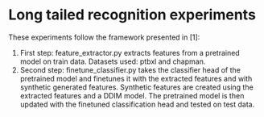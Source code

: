 # Long tailed recognition experiments
These experiments follow the framework presented in [1]:
1. First step: feature_extractor.py extracts features from a pretrained model on train data. Datasets used: ptbxl and chapman.
2. Second step: finetune_classifier.py takes the classifier head of the pretrained model and finetunes it with the extracted features and with synthetic generated features. Synthetic features are created using the extracted features and a DDIM model. The pretrained model is then updated with the finetuned classification head and tested on test data.